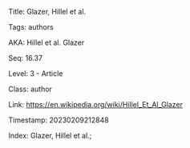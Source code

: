 Title:  Glazer, Hillel et al.

Tags:   authors

AKA:    Hillel et al. Glazer

Seq:    16.37

Level:  3 - Article

Class:  author

Link:   https://en.wikipedia.org/wiki/Hillel_Et_Al_Glazer

Timestamp: 20230209212848

Index:  Glazer, Hillel et al.; 
